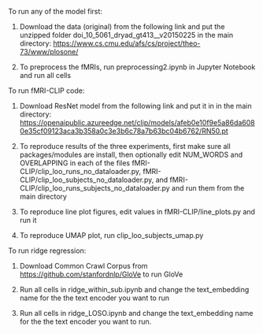 To run any of the model first:

1. Download the data (original) from the following link and put the unzipped folder doi_10_5061_dryad_gt413__v20150225 in the main directory: https://www.cs.cmu.edu/afs/cs/project/theo-73/www/plosone/

2. To preprocess the fMRIs, run preprocessing2.ipynb in Jupyter Notebook and run all cells


To run fMRI-CLIP code:

1. Download ResNet model from the following link and put it in in the main directory:
https://openaipublic.azureedge.net/clip/models/afeb0e10f9e5a86da6080e35cf09123aca3b358a0c3e3b6c78a7b63bc04b6762/RN50.pt

2. To reproduce results of the three experiments, first make sure all packages/modules are install, then optionally edit NUM_WORDS and OVERLAPPING in each of the files fMRI-CLIP/clip_loo_runs_no_dataloader.py, fMRI-CLIP/clip_loo_subjects_no_dataloader.py, and fMRI-CLIP/clip_loo_runs_subjects_no_dataloader.py and run them from the main directory

3. To reproduce line plot figures, edit values in fMRI-CLIP/line_plots.py and run it

4. To reproduce UMAP plot, run clip_loo_subjects_umap.py


To run ridge regression:

1. Download Common Crawl Corpus from https://github.com/stanfordnlp/GloVe to run GloVe

2. Run all cells in ridge_within_sub.ipynb and change the text_embedding name for the the text encoder you want to run 

3. Run all cells in ridge_LOSO.ipynb and change the text_embedding name for the the text encoder you want to run.

